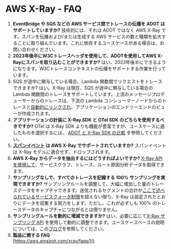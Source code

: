 # AWS X-Ray - FAQ

1. **EventBridge や SQS などの AWS サービス間でトレースの伝播を ADOT はサポートしていますか?**
    技術的には、それは ADOT ではなく AWS X-Ray です。スパンを伝播および/または生成する AWS サービスの数と種類を拡大することに取り組んでいます。これに依存するユースケースがある場合は、お問い合わせください。
1. **2023年後半にW3Cトレースヘッダを使用して、ADOTを使用してAWS X-Rayにスパンを取り込むことができますか?**
    はい、2023年後半にできるようになります。W3Cトレースコンテキストの伝播をサポートする作業を行っています。
1. SQS が途中に関与している場合、Lambda 関数間でリクエストをトレースできますか?
    はい。X-Ray は現在、SQS が途中に関与している場合の Lambda 関数間のトレースをサポートしています。上流のメッセージプロデューサーからのトレースは、下流の Lambda コンシューマーノードからのトレースと[自動的にリンクされ](https://docs.aws.amazon.com/xray/latest/devguide/xray-services-sqs.html)、アプリケーションのエンドツーエンドのビューが作成されます。
1. **アプリケーションの計装に X-Ray SDK と OTel SDK のどちらを使用するべきですか?**
    OTel は X-Ray SDK よりも機能が豊富ですが、ユースケースに適したものを選択するには、 [ADOT と X-Ray SDK の比較](https://docs.aws.amazon.com/xray/latest/devguide/xray-instrumenting-your-app.html#xray-instrumenting-choosing) を参照してください。
1. **[スパンイベント](https://opentelemetry.io/docs/instrumentation/ruby/manual/#add-span-events) は AWS X-Ray でサポートされていますか?**
    スパンイベントは X-Ray モデルに適合せず、ドロップされます。  
1. **AWS X-Ray からデータを抽出するにはどうすればよいですか?**
    [X-Ray API を使用して](https://docs.aws.amazon.com/xray/latest/devguide/xray-api-gettingdata.html)、サービスグラフ、トレース、ルート原因分析データを取得できます。
1. **サンプリングなしで、すべてのトレースを記録する 100% サンプリングを実現できますか?**
    サンプリングルールを調整して、大幅に増加した量のトレースデータをキャプチャできます。送信されるセグメントの合計が[ここで述べられているサービスクォータ制限](https://docs.aws.amazon.com/general/latest/gr/xray.html#limits_xray)を超えない限り、X-Ray は設定されたとおりにデータを収集する努力をします。ただし、これが必ずしも 100% のトレースデータのキャプチャにつながるとは限りません。  
1. **サンプリングルールを動的に増減できますか?**
    はい、必要に応じて[X-Ray サンプリング API](https://docs.aws.amazon.com/xray/latest/devguide/xray-api-sampling.html) を使用して動的に調整できます。ユースケースベースの説明については、この[ブログ](https://aws.amazon.com/blogs/mt/dynamically-adjusting-x-ray-sampling-rules/)を参照してください。
1. **製品に関する FAQ**  
 [https://aws.amazon.com/xray/faqs/]()
